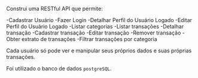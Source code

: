 Construi uma RESTful API que permite:

-Cadastrar Usuário
-Fazer Login
-Detalhar Perfil do Usuário Logado
-Editar Perfil do Usuário Logado
-Listar categorias
-Listar transações
-Detalhar transação
-Cadastrar transação
-Editar transação
-Remover transação
-Obter extrato de transações
-Filtrar transações por categoria

Cada usuário só pode ver e manipular seus próprios dados e suas próprias transações.

Foi utilizado o banco de dados `postgreSQL`.